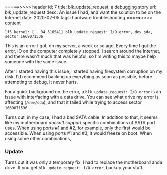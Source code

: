 =====>>>>> header
id: 7
title: blk_update_request, a debugging story
url: blk_update_request
desc: An issue I had, and want the solution to be on the Internet
date: 2020-02-05
tags: hardware troubleshooting
=====>>>>> content

```
lf5 kernel: [   34.516541] blk_update_request: I/O error, dev sda, sector 1669071536
```
This is an error I got, on my server, a week or so ago. 
Every time I got the error, IO on the computer completely stopped.
I search around the Internet, and there wasn't much that was helpful,
so I'm writing this to maybe help someone with the same issue.


After I started having this issue, I started having filesystem corruption on my disk.
I'd recommend backing up everything as soon as possible, before attempting to debug,
It never hurts.

For a quick background on the error, a `blk_update_request: I/O error` is an issue with interfacing
with a data drive. You can see what drive my error is affecting (`/dev/sda`), and that it failed while trying to access sector `1669071536`.

Turns out, in my case, I had a bad SATA cable. In addition to that, it seems like my motherboard *doesn't support* specific combinations of SATA port uses. When using ports #1 and #2, for example, only the first would be accessible. When using ports #1 and #3, it would freeze on boot. When using some other combinations, 


### Update

Turns out it was only a temporary fix. I had to replace the motherboard anda drive. If you get `blk_update_request: I/O error`, backup your stuff.

